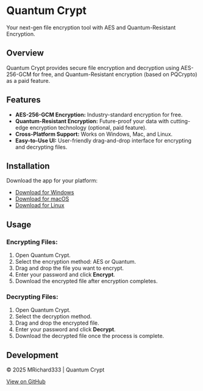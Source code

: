 # Quantum Crypt

Your next-gen file encryption tool with AES and Quantum-Resistant Encryption.

## Overview

Quantum Crypt provides secure file encryption and decryption using AES-256-GCM for free, and Quantum-Resistant encryption (based on PQCrypto) as a paid feature.

## Features

*   **AES-256-GCM Encryption:** Industry-standard encryption for free.
*   **Quantum-Resistant Encryption:** Future-proof your data with cutting-edge encryption technology (optional, paid feature).
*   **Cross-Platform Support:** Works on Windows, Mac, and Linux.
*   **Easy-to-Use UI:** User-friendly drag-and-drop interface for encrypting and decrypting files.

## Installation

Download the app for your platform:

*   [Download for Windows](https://github.com/MRichard333/Quantum-Encrypto/releases/latest)
*   [Download for macOS](https://github.com/MRichard333/Quantum-Encrypto/releases/latest)
*   [Download for Linux](https://github.com/MRichard333/Quantum-Encrypto/releases/latest)

## Usage

### Encrypting Files:

1.  Open Quantum Crypt.
2.  Select the encryption method: AES or Quantum.
3.  Drag and drop the file you want to encrypt.
4.  Enter your password and click **Encrypt**.
5.  Download the encrypted file after encryption completes.

### Decrypting Files:

1.  Open Quantum Crypt.
2.  Select the decryption method.
3.  Drag and drop the encrypted file.
4.  Enter your password and click **Decrypt**.
5.  Download the decrypted file once the process is complete.

## Development



© 2025 MRichard333 | Quantum Crypt

[View on GitHub](https://github.com/MRichard333/Quantum-Crypt)
